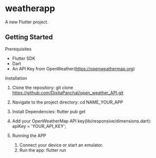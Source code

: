 # weatherapp

A new Flutter project.

## Getting Started

Prerequisites
* Flutter SDK
* Dart
* An API Key from OpenWeather(https://openweathermap.org)
  
Installation
1. Clone the repository:
git clone https://github.com/DixitaPanchal/open_weather_API.git

2. Navigate to the project directory:
cd NAME_YOUR_APP

3. Install Dependencies:
flutter pub get

4. Add your OpenWeatherMap API key(lib/responsive/dimensions.dart):
apiKey = 'YOUR_API_KEY';

5. Running the APP
   1. Connect your device or start an emulator.
   2. Run the app:
      flutter run


